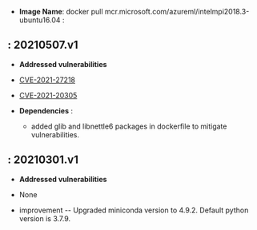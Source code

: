 -  **Image Name**: docker pull mcr.microsoft.com/azureml/intelmpi2018.3-ubuntu16.04 :

: 20210507.v1
------------------- 

-   **Addressed vulnerabilities**
  
-   [CVE-2021-27218](https://lists.ubuntu.com/archives/ubuntu-security-announce/2021-March/005924.html)
-   [CVE-2021-20305](https://ubuntu.com/security/notices/USN-4906-1)

 -   **Dependencies** : 
  
     -   added glib and libnettle6 packages in dockerfile to mitigate vulnerabilities.
   

: 20210301.v1
------------------- 

-   **Addressed vulnerabilities**

-   None
     
-   improvement -- Upgraded miniconda version to 4.9.2. Default python version is 3.7.9.  
